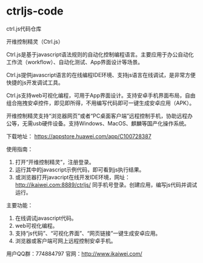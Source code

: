 # ctrljs-code
ctrl.js代码仓库

开维控制精灵（Ctrl.js）

Ctrl.js是基于javascript语法规则的自动化控制编程语言。主要应用于办公自动化工作流（workflow）、自动化测试、App界面设计等场景。

Ctrl.js提供javascript语言的在线编程IDE环境、支持js语言在线调试，是非常方便快捷的js开发调试工具。

Ctrl.js支持web可视化编程，可用于App界面设计。支持安卓手机界面布局，自由组合拖拽安卓控件，即见即所得，不用编写代码即可一键生成安卓应用（APK）。

开维控制精灵支持“浏览器网页”或者“PC桌面客户端”远程控制手机，协助远程办公等，无需usb硬件设备。支持Windows、MacOS、麒麟等国产化操作系统。

下载地址：
https://appstore.huawei.com/app/C100728387

使用指南：
1.	打开“开维控制精灵”，注册登录。
2.	运行其中的javascript示例代码，即可看到js执行结果。
3.	或浏览器打开javacript在线开发IDE环境，网址：http://ikaiwei.com:8889/ctrljs/
    同手机号登录。创建应用，编写js代码并调试运行。

主要功能：
1.	在线调试javascript代码。
2.	web可视化编程。
3.	支持“js代码”、“可视化界面”、“网页链接”一键生成安卓应用。
4.	浏览器或客户端可网上远程控制安卓手机。

用户QQ群：774884797
官网：http://www.ikaiwei.com/


